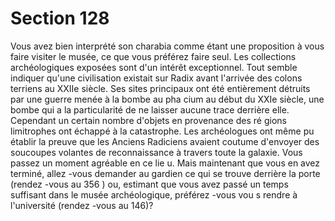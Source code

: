 # Section 128

Vous avez bien interprété son charabia comme étant une
proposition à vous faire visiter le musée, ce que vous préférez
faire seul. Les collections archéologiques exposées sont d'un
intérêt exceptionnel. Tout semble indiquer qu'une civilisation
existait sur Radix avant l'arrivée des colons terriens au XXIIe
siècle. Ses sites principaux ont été entièrement détruits par une
guerre menée à la bombe au pha cium au début du  XXIe siècle,
une bombe qui a la particularité de ne laisser aucune trace
derrière elle. Cependant un certain nombre d'objets en
provenance des ré gions limitrophes ont échappé à la catastrophe.
Les archéologues ont même pu établir la preuve que les Anciens
Radiciens avaient coutume d'envoyer des soucoupes volantes de
reconnaissance à travers toute la galaxie. Vous passez un
moment agréable en ce lie u. Mais maintenant que vous en avez
terminé, allez -vous demander au gardien ce qui se trouve
derrière la porte (rendez -vous au 356 ) ou, estimant que vous
avez passé un temps suffisant dans le musée archéologique,
préférez -vous vou s rendre à l'université (rendez -vous au 146)?